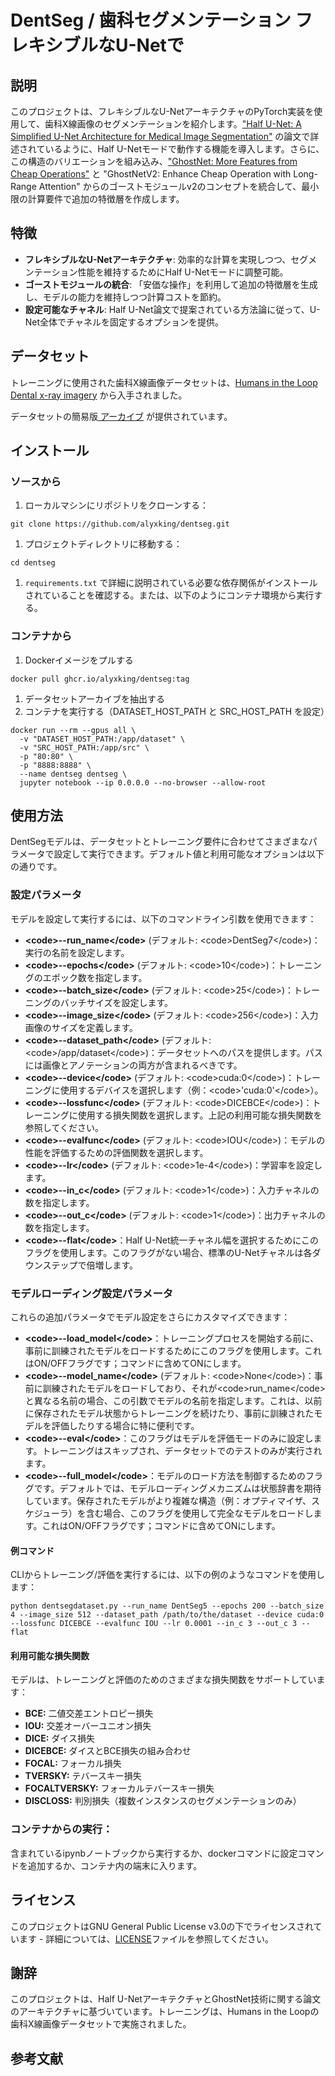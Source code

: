 # **DentSeg / 歯科セグメンテーション フレキシブルなU-Netで**


## **説明**

このプロジェクトは、フレキシブルなU-NetアーキテクチャのPyTorch実装を使用して、歯科X線画像のセグメンテーションを紹介します。["Half U-Net: A Simplified U-Net Architecture for Medical Image Segmentation"](https://www.frontiersin.org/articles/10.3389/fninf.2022.911679/full) の論文で詳述されているように、Half U-Netモードで動作する機能を導入します。さらに、この構造のバリエーションを組み込み、["GhostNet: More Features from Cheap Operations"](https://paperswithcode.com/method/ghost-module) と "GhostNetV2: Enhance Cheap Operation with Long-Range Attention" からのゴーストモジュールv2のコンセプトを統合して、最小限の計算要件で追加の特徴層を作成します。


## **特徴**



* **フレキシブルなU-Netアーキテクチャ**: 効率的な計算を実現しつつ、セグメンテーション性能を維持するためにHalf U-Netモードに調整可能。
* **ゴーストモジュールの統合**: 「安価な操作」を利用して追加の特徴層を生成し、モデルの能力を維持しつつ計算コストを節約。
* **設定可能なチャネル**: Half U-Net論文で提案されている方法論に従って、U-Net全体でチャネルを固定するオプションを提供。


## **データセット**

トレーニングに使用された歯科X線画像データセットは、[Humans in the Loop Dental x-ray imagery](https://www.kaggle.com/datasets/humansintheloop/teeth-segmentation-on-dental-x-ray-images) から入手されました。

データセットの簡易版[ アーカイブ](https://chat.openai.com/c/dentseg_dataset.tar.gz) が提供されています。


## **インストール**


### **ソースから**



1. ローカルマシンにリポジトリをクローンする：


```
git clone https://github.com/alyxking/dentseg.git

```



1. プロジェクトディレクトリに移動する：


```
cd dentseg

```



1. `requirements.txt` で詳細に説明されている必要な依存関係がインストールされていることを確認する。または、以下のようにコンテナ環境から実行する。


### **コンテナから**



1. Dockerイメージをプルする


```
docker pull ghcr.io/alyxking/dentseg:tag

```



1. データセットアーカイブを抽出する
2. コンテナを実行する（DATASET_HOST_PATH と SRC_HOST_PATH を設定）


```
docker run --rm --gpus all \
  -v "DATASET_HOST_PATH:/app/dataset" \
  -v "SRC_HOST_PATH:/app/src" \
  -p "80:80" \
  -p "8888:8888" \
  --name dentseg dentseg \
  jupyter notebook --ip 0.0.0.0 --no-browser --allow-root
```



## **使用方法**

DentSegモデルは、データセットとトレーニング要件に合わせてさまざまなパラメータで設定して実行できます。デフォルト値と利用可能なオプションは以下の通りです。


### **設定パラメータ**

モデルを設定して実行するには、以下のコマンドライン引数を使用できます：



* **&lt;code>--run_name&lt;/code>** (デフォルト: &lt;code>DentSeg7&lt;/code>)：実行の名前を設定します。
* **&lt;code>--epochs&lt;/code>** (デフォルト: &lt;code>10&lt;/code>)：トレーニングのエポック数を指定します。
* **&lt;code>--batch_size&lt;/code>** (デフォルト: &lt;code>25&lt;/code>)：トレーニングのバッチサイズを設定します。
* **&lt;code>--image_size&lt;/code>** (デフォルト: &lt;code>256&lt;/code>)：入力画像のサイズを定義します。
* **&lt;code>--dataset_path&lt;/code>** (デフォルト: &lt;code>/app/dataset&lt;/code>)：データセットへのパスを提供します。パスには画像とアノテーションの両方が含まれるべきです。
* **&lt;code>--device&lt;/code>** (デフォルト: &lt;code>cuda:0&lt;/code>)：トレーニングに使用するデバイスを選択します（例：&lt;code>'cuda:0'&lt;/code>）。
* **&lt;code>--lossfunc&lt;/code>** (デフォルト: &lt;code>DICEBCE&lt;/code>)：トレーニングに使用する損失関数を選択します。上記の利用可能な損失関数を参照してください。
* **&lt;code>--evalfunc&lt;/code>** (デフォルト: &lt;code>IOU&lt;/code>)：モデルの性能を評価するための評価関数を選択します。
* **&lt;code>--lr&lt;/code>** (デフォルト: &lt;code>1e-4&lt;/code>)：学習率を設定します。
* **&lt;code>--in_c&lt;/code>** (デフォルト: &lt;code>1&lt;/code>)：入力チャネルの数を指定します。
* **&lt;code>--out_c&lt;/code>** (デフォルト: &lt;code>1&lt;/code>)：出力チャネルの数を指定します。
* **&lt;code>--flat&lt;/code>**：Half U-Net統一チャネル幅を選択するためにこのフラグを使用します。このフラグがない場合、標準のU-Netチャネルは各ダウンステップで倍増します。


### **モデルローディング設定パラメータ**

これらの追加パラメータでモデル設定をさらにカスタマイズできます：



* **&lt;code>--load_model&lt;/code>**：トレーニングプロセスを開始する前に、事前に訓練されたモデルをロードするためにこのフラグを使用します。これはON/OFFフラグです；コマンドに含めてONにします。
* **&lt;code>--model_name&lt;/code>** (デフォルト: &lt;code>None&lt;/code>)：事前に訓練されたモデルをロードしており、それが&lt;code>run_name&lt;/code>と異なる名前の場合、この引数でモデルの名前を指定します。これは、以前に保存されたモデル状態からトレーニングを続けたり、事前に訓練されたモデルを評価したりする場合に特に便利です。
* **&lt;code>--eval&lt;/code>**：このフラグはモデルを評価モードのみに設定します。トレーニングはスキップされ、データセットでのテストのみが実行されます。
* **&lt;code>--full_model&lt;/code>**：モデルのロード方法を制御するためのフラグです。デフォルトでは、モデルローディングメカニズムは状態辞書を期待しています。保存されたモデルがより複雑な構造（例：オプティマイザ、スケジューラ）を含む場合、このフラグを使用して完全なモデルをロードします。これはON/OFFフラグです；コマンドに含めてONにします。


#### **例コマンド**

CLIからトレーニング/評価を実行するには、以下の例のようなコマンドを使用します：


```
python dentsegdataset.py --run_name DentSeg5 --epochs 200 --batch_size 4 --image_size 512 --dataset_path /path/to/the/dataset --device cuda:0 --lossfunc DICEBCE --evalfunc IOU --lr 0.0001 --in_c 3 --out_c 3 --flat
```



#### **利用可能な損失関数**

モデルは、トレーニングと評価のためのさまざまな損失関数をサポートしています：



* **BCE:** 二値交差エントロピー損失
* **IOU:** 交差オーバーユニオン損失
* **DICE:** ダイス損失
* **DICEBCE:** ダイスとBCE損失の組み合わせ
* **FOCAL:** フォーカル損失
* **TVERSKY:** テバースキー損失
* **FOCALTVERSKY:** フォーカルテバースキー損失
* **DISCLOSS:** 判別損失（複数インスタンスのセグメンテーションのみ）


### **コンテナからの実行：**

含まれているipynbノートブックから実行するか、dockerコマンドに設定コマンドを追加するか、コンテナ内の端末に入ります。


## **ライセンス**

このプロジェクトはGNU General Public License v3.0の下でライセンスされています - 詳細については、[LICENSE](https://chat.openai.com/c/LICENSE)ファイルを参照してください。


## **謝辞**

このプロジェクトは、Half U-NetアーキテクチャとGhostNet技術に関する論文のアーキテクチャに基づいています。トレーニングは、Humans in the Loopの歯科X線画像データセットで実施されました。


## **参考文献**
